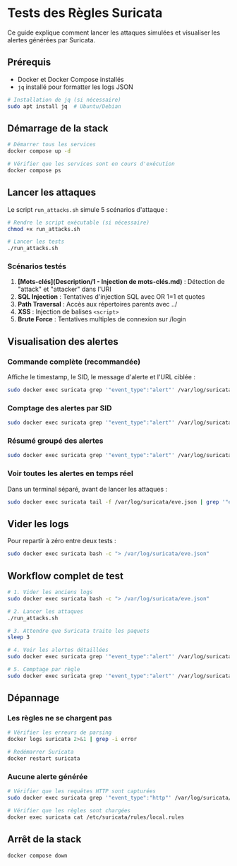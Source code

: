 # Tests des Règles Suricata

Ce guide explique comment lancer les attaques simulées et visualiser les alertes générées par Suricata.

## Prérequis

- Docker et Docker Compose installés
- `jq` installé pour formatter les logs JSON

```bash
# Installation de jq (si nécessaire)
sudo apt install jq  # Ubuntu/Debian
```

## Démarrage de la stack

```bash
# Démarrer tous les services
docker compose up -d

# Vérifier que les services sont en cours d'exécution
docker compose ps
```

## Lancer les attaques

Le script `run_attacks.sh` simule 5 scénarios d'attaque :

```bash
# Rendre le script exécutable (si nécessaire)
chmod +x run_attacks.sh

# Lancer les tests
./run_attacks.sh
```

### Scénarios testés

1. **[Mots-clés](Description/1 - Injection de mots-clés.md)** : Détection de "attack" et "attacker" dans l'URI
2. **SQL Injection** : Tentatives d'injection SQL avec OR 1=1 et quotes
3. **Path Traversal** : Accès aux répertoires parents avec ../
4. **XSS** : Injection de balises `<script>`
5. **Brute Force** : Tentatives multiples de connexion sur /login

## Visualisation des alertes

### Commande complète (recommandée)

Affiche le timestamp, le SID, le message d'alerte et l'URL ciblée :

```bash
sudo docker exec suricata grep '"event_type":"alert"' /var/log/suricata/eve.json | jq -r '"\(.timestamp) | SID \(.alert.signature_id) | \(.alert.signature) | URL: \(.http.url)"'
```

### Comptage des alertes par SID

```bash
sudo docker exec suricata grep '"event_type":"alert"' /var/log/suricata/eve.json | jq -r '.alert.signature_id' | sort | uniq -c
```

### Résumé groupé des alertes

```bash
sudo docker exec suricata grep '"event_type":"alert"' /var/log/suricata/eve.json | jq -r '"[\(.alert.signature_id)] \(.alert.signature)"' | sort | uniq -c
```

### Voir toutes les alertes en temps réel

Dans un terminal séparé, avant de lancer les attaques :

```bash
sudo docker exec suricata tail -f /var/log/suricata/eve.json | grep '"event_type":"alert"' | jq .
```

## Vider les logs

Pour repartir à zéro entre deux tests :

```bash
sudo docker exec suricata bash -c "> /var/log/suricata/eve.json"
```

## Workflow complet de test

```bash
# 1. Vider les anciens logs
sudo docker exec suricata bash -c "> /var/log/suricata/eve.json"

# 2. Lancer les attaques
./run_attacks.sh

# 3. Attendre que Suricata traite les paquets
sleep 3

# 4. Voir les alertes détaillées
sudo docker exec suricata grep '"event_type":"alert"' /var/log/suricata/eve.json | jq -r '"\(.timestamp) | SID \(.alert.signature_id) | \(.alert.signature) | URL: \(.http.url)"'

# 5. Comptage par règle
sudo docker exec suricata grep '"event_type":"alert"' /var/log/suricata/eve.json | jq -r '.alert.signature_id' | sort | uniq -c
```

## Dépannage

### Les règles ne se chargent pas

```bash
# Vérifier les erreurs de parsing
docker logs suricata 2>&1 | grep -i error

# Redémarrer Suricata
docker restart suricata
```

### Aucune alerte générée

```bash
# Vérifier que les requêtes HTTP sont capturées
sudo docker exec suricata grep '"event_type":"http"' /var/log/suricata/eve.json | jq -r '.http.url' | tail -20

# Vérifier que les règles sont chargées
docker exec suricata cat /etc/suricata/rules/local.rules
```

## Arrêt de la stack

```bash
docker compose down
```

